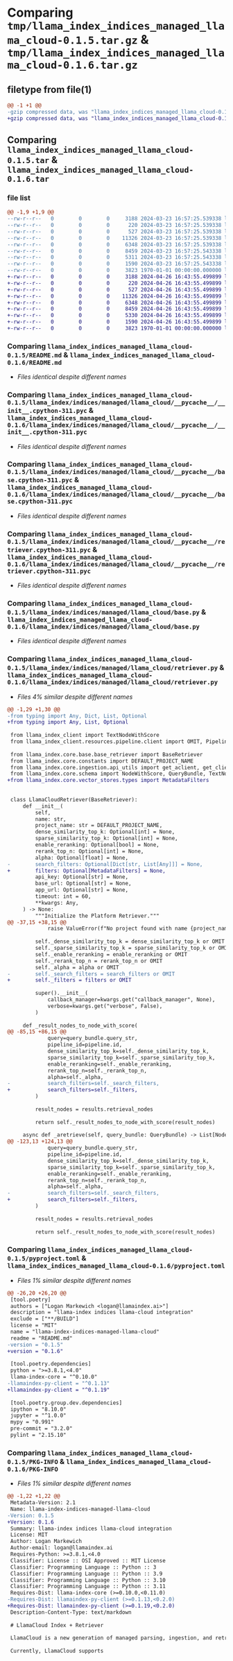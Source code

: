 # Comparing `tmp/llama_index_indices_managed_llama_cloud-0.1.5.tar.gz` & `tmp/llama_index_indices_managed_llama_cloud-0.1.6.tar.gz`

## filetype from file(1)

```diff
@@ -1 +1 @@
-gzip compressed data, was "llama_index_indices_managed_llama_cloud-0.1.5.tar", max compression
+gzip compressed data, was "llama_index_indices_managed_llama_cloud-0.1.6.tar", max compression
```

## Comparing `llama_index_indices_managed_llama_cloud-0.1.5.tar` & `llama_index_indices_managed_llama_cloud-0.1.6.tar`

### file list

```diff
@@ -1,9 +1,9 @@
--rw-r--r--   0        0        0     3188 2024-03-23 16:57:25.539338 llama_index_indices_managed_llama_cloud-0.1.5/README.md
--rw-r--r--   0        0        0      220 2024-03-23 16:57:25.539338 llama_index_indices_managed_llama_cloud-0.1.5/llama_index/indices/managed/llama_cloud/__init__.py
--rw-r--r--   0        0        0      527 2024-03-23 16:57:25.539338 llama_index_indices_managed_llama_cloud-0.1.5/llama_index/indices/managed/llama_cloud/__pycache__/__init__.cpython-311.pyc
--rw-r--r--   0        0        0    11326 2024-03-23 16:57:25.539338 llama_index_indices_managed_llama_cloud-0.1.5/llama_index/indices/managed/llama_cloud/__pycache__/base.cpython-311.pyc
--rw-r--r--   0        0        0     6348 2024-03-23 16:57:25.539338 llama_index_indices_managed_llama_cloud-0.1.5/llama_index/indices/managed/llama_cloud/__pycache__/retriever.cpython-311.pyc
--rw-r--r--   0        0        0     8459 2024-03-23 16:57:25.543338 llama_index_indices_managed_llama_cloud-0.1.5/llama_index/indices/managed/llama_cloud/base.py
--rw-r--r--   0        0        0     5311 2024-03-23 16:57:25.543338 llama_index_indices_managed_llama_cloud-0.1.5/llama_index/indices/managed/llama_cloud/retriever.py
--rw-r--r--   0        0        0     1590 2024-03-23 16:57:25.543338 llama_index_indices_managed_llama_cloud-0.1.5/pyproject.toml
--rw-r--r--   0        0        0     3823 1970-01-01 00:00:00.000000 llama_index_indices_managed_llama_cloud-0.1.5/PKG-INFO
+-rw-r--r--   0        0        0     3188 2024-04-26 16:43:55.499899 llama_index_indices_managed_llama_cloud-0.1.6/README.md
+-rw-r--r--   0        0        0      220 2024-04-26 16:43:55.499899 llama_index_indices_managed_llama_cloud-0.1.6/llama_index/indices/managed/llama_cloud/__init__.py
+-rw-r--r--   0        0        0      527 2024-04-26 16:43:55.499899 llama_index_indices_managed_llama_cloud-0.1.6/llama_index/indices/managed/llama_cloud/__pycache__/__init__.cpython-311.pyc
+-rw-r--r--   0        0        0    11326 2024-04-26 16:43:55.499899 llama_index_indices_managed_llama_cloud-0.1.6/llama_index/indices/managed/llama_cloud/__pycache__/base.cpython-311.pyc
+-rw-r--r--   0        0        0     6348 2024-04-26 16:43:55.499899 llama_index_indices_managed_llama_cloud-0.1.6/llama_index/indices/managed/llama_cloud/__pycache__/retriever.cpython-311.pyc
+-rw-r--r--   0        0        0     8459 2024-04-26 16:43:55.499899 llama_index_indices_managed_llama_cloud-0.1.6/llama_index/indices/managed/llama_cloud/base.py
+-rw-r--r--   0        0        0     5330 2024-04-26 16:43:55.499899 llama_index_indices_managed_llama_cloud-0.1.6/llama_index/indices/managed/llama_cloud/retriever.py
+-rw-r--r--   0        0        0     1590 2024-04-26 16:43:55.499899 llama_index_indices_managed_llama_cloud-0.1.6/pyproject.toml
+-rw-r--r--   0        0        0     3823 1970-01-01 00:00:00.000000 llama_index_indices_managed_llama_cloud-0.1.6/PKG-INFO
```

### Comparing `llama_index_indices_managed_llama_cloud-0.1.5/README.md` & `llama_index_indices_managed_llama_cloud-0.1.6/README.md`

 * *Files identical despite different names*

### Comparing `llama_index_indices_managed_llama_cloud-0.1.5/llama_index/indices/managed/llama_cloud/__pycache__/__init__.cpython-311.pyc` & `llama_index_indices_managed_llama_cloud-0.1.6/llama_index/indices/managed/llama_cloud/__pycache__/__init__.cpython-311.pyc`

 * *Files identical despite different names*

### Comparing `llama_index_indices_managed_llama_cloud-0.1.5/llama_index/indices/managed/llama_cloud/__pycache__/base.cpython-311.pyc` & `llama_index_indices_managed_llama_cloud-0.1.6/llama_index/indices/managed/llama_cloud/__pycache__/base.cpython-311.pyc`

 * *Files identical despite different names*

### Comparing `llama_index_indices_managed_llama_cloud-0.1.5/llama_index/indices/managed/llama_cloud/__pycache__/retriever.cpython-311.pyc` & `llama_index_indices_managed_llama_cloud-0.1.6/llama_index/indices/managed/llama_cloud/__pycache__/retriever.cpython-311.pyc`

 * *Files identical despite different names*

### Comparing `llama_index_indices_managed_llama_cloud-0.1.5/llama_index/indices/managed/llama_cloud/base.py` & `llama_index_indices_managed_llama_cloud-0.1.6/llama_index/indices/managed/llama_cloud/base.py`

 * *Files identical despite different names*

### Comparing `llama_index_indices_managed_llama_cloud-0.1.5/llama_index/indices/managed/llama_cloud/retriever.py` & `llama_index_indices_managed_llama_cloud-0.1.6/llama_index/indices/managed/llama_cloud/retriever.py`

 * *Files 4% similar despite different names*

```diff
@@ -1,29 +1,30 @@
-from typing import Any, Dict, List, Optional
+from typing import Any, List, Optional
 
 from llama_index_client import TextNodeWithScore
 from llama_index_client.resources.pipeline.client import OMIT, PipelineType
 
 from llama_index.core.base.base_retriever import BaseRetriever
 from llama_index.core.constants import DEFAULT_PROJECT_NAME
 from llama_index.core.ingestion.api_utils import get_aclient, get_client
 from llama_index.core.schema import NodeWithScore, QueryBundle, TextNode
+from llama_index.core.vector_stores.types import MetadataFilters
 
 
 class LlamaCloudRetriever(BaseRetriever):
     def __init__(
         self,
         name: str,
         project_name: str = DEFAULT_PROJECT_NAME,
         dense_similarity_top_k: Optional[int] = None,
         sparse_similarity_top_k: Optional[int] = None,
         enable_reranking: Optional[bool] = None,
         rerank_top_n: Optional[int] = None,
         alpha: Optional[float] = None,
-        search_filters: Optional[Dict[str, List[Any]]] = None,
+        filters: Optional[MetadataFilters] = None,
         api_key: Optional[str] = None,
         base_url: Optional[str] = None,
         app_url: Optional[str] = None,
         timeout: int = 60,
         **kwargs: Any,
     ) -> None:
         """Initialize the Platform Retriever."""
@@ -37,15 +38,15 @@
             raise ValueError(f"No project found with name {project_name}")
 
         self._dense_similarity_top_k = dense_similarity_top_k or OMIT
         self._sparse_similarity_top_k = sparse_similarity_top_k or OMIT
         self._enable_reranking = enable_reranking or OMIT
         self._rerank_top_n = rerank_top_n or OMIT
         self._alpha = alpha or OMIT
-        self._search_filters = search_filters or OMIT
+        self._filters = filters or OMIT
 
         super().__init__(
             callback_manager=kwargs.get("callback_manager", None),
             verbose=kwargs.get("verbose", False),
         )
 
     def _result_nodes_to_node_with_score(
@@ -85,15 +86,15 @@
             query=query_bundle.query_str,
             pipeline_id=pipeline.id,
             dense_similarity_top_k=self._dense_similarity_top_k,
             sparse_similarity_top_k=self._sparse_similarity_top_k,
             enable_reranking=self._enable_reranking,
             rerank_top_n=self._rerank_top_n,
             alpha=self._alpha,
-            search_filters=self._search_filters,
+            search_filters=self._filters,
         )
 
         result_nodes = results.retrieval_nodes
 
         return self._result_nodes_to_node_with_score(result_nodes)
 
     async def _aretrieve(self, query_bundle: QueryBundle) -> List[NodeWithScore]:
@@ -123,13 +124,13 @@
             query=query_bundle.query_str,
             pipeline_id=pipeline.id,
             dense_similarity_top_k=self._dense_similarity_top_k,
             sparse_similarity_top_k=self._sparse_similarity_top_k,
             enable_reranking=self._enable_reranking,
             rerank_top_n=self._rerank_top_n,
             alpha=self._alpha,
-            search_filters=self._search_filters,
+            search_filters=self._filters,
         )
 
         result_nodes = results.retrieval_nodes
 
         return self._result_nodes_to_node_with_score(result_nodes)
```

### Comparing `llama_index_indices_managed_llama_cloud-0.1.5/pyproject.toml` & `llama_index_indices_managed_llama_cloud-0.1.6/pyproject.toml`

 * *Files 1% similar despite different names*

```diff
@@ -26,20 +26,20 @@
 [tool.poetry]
 authors = ["Logan Markewich <logan@llamaindex.ai>"]
 description = "llama-index indices llama-cloud integration"
 exclude = ["**/BUILD"]
 license = "MIT"
 name = "llama-index-indices-managed-llama-cloud"
 readme = "README.md"
-version = "0.1.5"
+version = "0.1.6"
 
 [tool.poetry.dependencies]
 python = ">=3.8.1,<4.0"
 llama-index-core = "^0.10.0"
-llamaindex-py-client = "^0.1.13"
+llamaindex-py-client = "^0.1.19"
 
 [tool.poetry.group.dev.dependencies]
 ipython = "8.10.0"
 jupyter = "^1.0.0"
 mypy = "0.991"
 pre-commit = "3.2.0"
 pylint = "2.15.10"
```

### Comparing `llama_index_indices_managed_llama_cloud-0.1.5/PKG-INFO` & `llama_index_indices_managed_llama_cloud-0.1.6/PKG-INFO`

 * *Files 1% similar despite different names*

```diff
@@ -1,22 +1,22 @@
 Metadata-Version: 2.1
 Name: llama-index-indices-managed-llama-cloud
-Version: 0.1.5
+Version: 0.1.6
 Summary: llama-index indices llama-cloud integration
 License: MIT
 Author: Logan Markewich
 Author-email: logan@llamaindex.ai
 Requires-Python: >=3.8.1,<4.0
 Classifier: License :: OSI Approved :: MIT License
 Classifier: Programming Language :: Python :: 3
 Classifier: Programming Language :: Python :: 3.9
 Classifier: Programming Language :: Python :: 3.10
 Classifier: Programming Language :: Python :: 3.11
 Requires-Dist: llama-index-core (>=0.10.0,<0.11.0)
-Requires-Dist: llamaindex-py-client (>=0.1.13,<0.2.0)
+Requires-Dist: llamaindex-py-client (>=0.1.19,<0.2.0)
 Description-Content-Type: text/markdown
 
 # LlamaCloud Index + Retriever
 
 LlamaCloud is a new generation of managed parsing, ingestion, and retrieval services, designed to bring production-grade context-augmentation to your LLM and RAG applications.
 
 Currently, LlamaCloud supports
```

